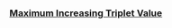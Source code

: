 ### [Maximum Increasing Triplet Value](https://leetcode.com/problems/maximum-increasing-triplet-value)


